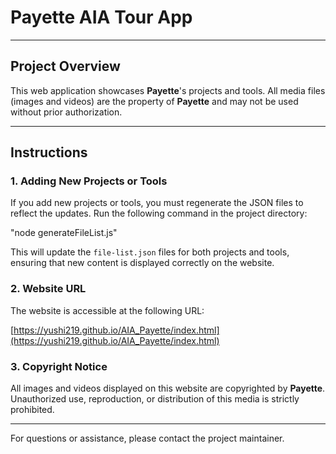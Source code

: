 # Payette AIA Tour App

---

## Project Overview

This web application showcases **Payette**'s projects and tools. All media files (images and videos) are the property of **Payette** and may not be used without prior authorization.

---

## Instructions

### 1. Adding New Projects or Tools

If you add new projects or tools, you must regenerate the JSON files to reflect the updates. Run the following command in the project directory:

"node generateFileList.js"


This will update the `file-list.json` files for both projects and tools, ensuring that new content is displayed correctly on the website.

### 2. Website URL

The website is accessible at the following URL:

[https://yushi219.github.io/AIA_Payette/index.html](https://yushi219.github.io/AIA_Payette/index.html)

### 3. Copyright Notice

All images and videos displayed on this website are copyrighted by **Payette**. Unauthorized use, reproduction, or distribution of this media is strictly prohibited.

---

For questions or assistance, please contact the project maintainer.
